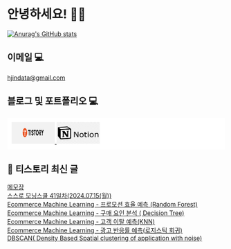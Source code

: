 # 안녕하세요! 🙋‍♂️

[![Anurag's GitHub stats](https://github-readme-stats.vercel.app/api?username=HGJin)](https://github.com/anuraghazra/github-readme-stats)
<!--
[![Top Langs](https://github-readme-stats.vercel.app/api/top-langs/?username=HGJin&layout=compact&hide=r,jupyter%20notebook,c%23&exclude_repo=roharui.github.io)](https://github.com/anuraghazra/github-readme-stats)
-->
<!--
## 이런 환경에 익숙해요✍🏼

## 언어

<p>
  <img alt="" src= "https://img.shields.io/badge/JavaScript-F7DF1E?style=flat-square&logo=JavaScript&logoColor=white"/> 
  <img alt="" src= "https://img.shields.io/badge/TypeScript-black?logo=typescript&logoColor=blue"/>
</p>
-->
## 이메일 💻

hjindata@gmail.com

## 블로그 및 포트폴리오 💻

<div style="display: flex; flex-direction: row;background-color: white;padding: 10px;">
    <div style="margin-right: 10px;">
        <a href="https://hjindata.tistory.com/">
            <img src="https://github.com/HGJin/tistory/blob/main/logo/tistory1.png?raw=true" width="100" height="50" />
        </a>
        <a href="https://adventurous-pamphlet-28c.notion.site/DA-Data-Analyst-d609592479e144c9ba8ea716122ef05c/">
            <img src="https://github.com/HGJin/tistory/blob/e35e6767cef7d139a31c75581ae47e5a76940263/logo/notion.png?raw=true" width="100" height="50" />
        </a>
    </div>
</div>

## 📝 티스토리 최신 글

<a href=https://hjindata.tistory.com/259>메모장</a></br><a href=https://hjindata.tistory.com/258>스스로 모닝스쿨 41일차(2024.07.15(월))</a></br><a href=https://hjindata.tistory.com/256>Ecommerce Machine Learning - 프로모션 효율 예측 (Random Forest)</a></br><a href=https://hjindata.tistory.com/255>Ecommerce Machine Learning - 구매 요인 분석 ( Decision Tree)</a></br><a href=https://hjindata.tistory.com/254>Ecommerce Machine Learning - 고객 이탈 예측(KNN)</a></br><a href=https://hjindata.tistory.com/253>Ecommerce Machine Learning  - 광고 반응률 예측(로지스틱 회귀)</a></br><a href=https://hjindata.tistory.com/252>DBSCAN( Density Based Spatial clustering of application with noise)</a></br>